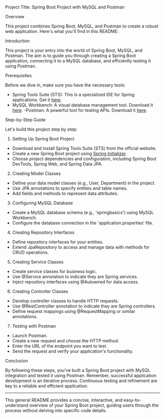 
Project Title: Spring Boot Project with MySQL and Postman

Overview

This project combines Spring Boot, MySQL, and Postman to create a robust web application. Here's what you'll find in this README:

Introduction

This project is your entry into the world of Spring Boot, MySQL, and Postman. The aim is to guide you through creating a Spring Boot application, connecting it to a MySQL database, and efficiently testing it using Postman.

Prerequisites

Before we dive in, make sure you have the necessary tools:

- Spring Tools Suite (STS): This is a specialized IDE for Spring applications. Get it [here](https://spring.io/tools).
- MySQL Workbench: A visual database management tool. Download it [here](https://dev.mysql.com/downloads/workbench/).
-Postman: A powerful tool for testing APIs. Download it [here](https://www.postman.com/downloads/).

Step-by-Step Guide

Let's build this project step by step:

1. Setting Up Spring Boot Project

- Download and install Spring Tools Suite (STS) from the official website.
- Create a new Spring Boot project using [Spring Initializer](https://start.spring.io/).
- Choose project dependencies and configuration, including Spring Boot DevTools, Spring Web, and Spring Data JPA.

2. Creating Model Classes

- Define your data model classes (e.g., User, Department) in the project.
- Use JPA annotations to specify entities and table names.
- Add fields and methods to represent data attributes.

3. Configuring MySQL Database

- Create a MySQL database schema (e.g., 'springbasics') using MySQL Workbench.
- Configure the database connection in the 'application.properties' file.

4. Creating Repository Interfaces

- Define repository interfaces for your entities.
- Extend JpaRepository to access and manage data with methods for CRUD operations.

5. Creating Service Classes

- Create service classes for business logic.
- Use @Service annotation to indicate they are Spring services.
- Inject repository interfaces using @Autowired for data access.

6. Creating Controller Classes

- Develop controller classes to handle HTTP requests.
- Use @RestController annotation to indicate they are Spring controllers.
- Define request mappings using @RequestMapping or similar annotations.

7. Testing with Postman

- Launch Postman.
- Create a new request and choose the HTTP method.
- Enter the URL of the endpoint you want to test.
- Send the request and verify your application's functionality.

Conclusion

By following these steps, you've built a Spring Boot project with MySQL integration and tested it using Postman. Remember, successful application development is an iterative process. Continuous testing and refinement are key to a reliable and efficient application.

---

This general README provides a concise, interactive, and easy-to-understand overview of your Spring Boot project, guiding users through the process without delving into specific code details.
